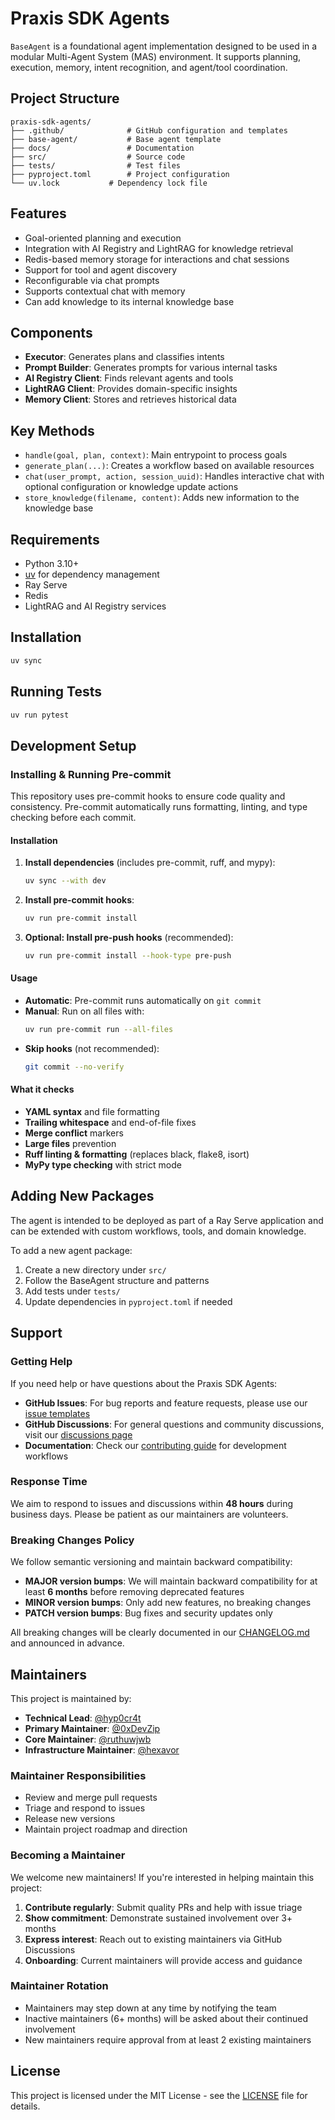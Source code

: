 # Praxis SDK Agents

`BaseAgent` is a foundational agent implementation designed to be used in a modular Multi-Agent System (MAS) environment. It supports planning, execution, memory, intent recognition, and agent/tool coordination.

## Project Structure

```
praxis-sdk-agents/
├── .github/              # GitHub configuration and templates
├── base-agent/           # Base agent template
├── docs/                 # Documentation
├── src/                  # Source code
├── tests/                # Test files
├── pyproject.toml        # Project configuration
└── uv.lock           # Dependency lock file
```

## Features

- Goal-oriented planning and execution
- Integration with AI Registry and LightRAG for knowledge retrieval
- Redis-based memory storage for interactions and chat sessions
- Support for tool and agent discovery
- Reconfigurable via chat prompts
- Supports contextual chat with memory
- Can add knowledge to its internal knowledge base

## Components

- **Executor**: Generates plans and classifies intents
- **Prompt Builder**: Generates prompts for various internal tasks
- **AI Registry Client**: Finds relevant agents and tools
- **LightRAG Client**: Provides domain-specific insights
- **Memory Client**: Stores and retrieves historical data

## Key Methods

- `handle(goal, plan, context)`: Main entrypoint to process goals
- `generate_plan(...)`: Creates a workflow based on available resources
- `chat(user_prompt, action, session_uuid)`: Handles interactive chat with optional configuration or knowledge update actions
- `store_knowledge(filename, content)`: Adds new information to the knowledge base

## Requirements

* Python 3.10+
* [uv](https://astral.sh/uv) for dependency management
* Ray Serve
* Redis
* LightRAG and AI Registry services

## Installation

```bash
uv sync
```

## Running Tests

```bash
uv run pytest
```

## Development Setup

### Installing & Running Pre-commit

This repository uses pre-commit hooks to ensure code quality and consistency. Pre-commit automatically runs formatting, linting, and type checking before each commit.

#### Installation

1. **Install dependencies** (includes pre-commit, ruff, and mypy):
   ```bash
   uv sync --with dev
   ```

2. **Install pre-commit hooks**:
   ```bash
   uv run pre-commit install
   ```

3. **Optional: Install pre-push hooks** (recommended):
   ```bash
   uv run pre-commit install --hook-type pre-push
   ```

#### Usage

- **Automatic**: Pre-commit runs automatically on `git commit`
- **Manual**: Run on all files with:
  ```bash
  uv run pre-commit run --all-files
  ```
- **Skip hooks** (not recommended):
  ```bash
  git commit --no-verify
  ```

#### What it checks

- **YAML syntax** and file formatting
- **Trailing whitespace** and end-of-file fixes
- **Merge conflict** markers
- **Large files** prevention
- **Ruff linting & formatting** (replaces black, flake8, isort)
- **MyPy type checking** with strict mode

## Adding New Packages

The agent is intended to be deployed as part of a Ray Serve application and can be extended with custom workflows, tools, and domain knowledge.

To add a new agent package:
1. Create a new directory under `src/`
2. Follow the BaseAgent structure and patterns
3. Add tests under `tests/`
4. Update dependencies in `pyproject.toml` if needed

## Support

### Getting Help

If you need help or have questions about the Praxis SDK Agents:

- **GitHub Issues**: For bug reports and feature requests, please use our [issue templates](https://github.com/prxs-ai/praxis-sdk-agents/issues/new/choose)
- **GitHub Discussions**: For general questions and community discussions, visit our [discussions page](https://github.com/prxs-ai/praxis-sdk-agents/discussions)
- **Documentation**: Check our [contributing guide](docs/CONTRIBUTING.md) for development workflows

### Response Time

We aim to respond to issues and discussions within **48 hours** during business days. Please be patient as our maintainers are volunteers.

### Breaking Changes Policy

We follow semantic versioning and maintain backward compatibility:

- **MAJOR version bumps**: We will maintain backward compatibility for at least **6 months** before removing deprecated features
- **MINOR version bumps**: Only add new features, no breaking changes
- **PATCH version bumps**: Bug fixes and security updates only

All breaking changes will be clearly documented in our [CHANGELOG.md](CHANGELOG.md) and announced in advance.

## Maintainers

This project is maintained by:

- **Technical Lead**: [@hyp0cr4t](https://github.com/hyp0cr4t)
- **Primary Maintainer**: [@0xDevZip](https://github.com/0xDevZip)
- **Core Maintainer**: [@ruthuwjwb](https://github.com/ruthuwjwb)
- **Infrastructure Maintainer**: [@hexavor](https://github.com/hexavor)

### Maintainer Responsibilities

- Review and merge pull requests
- Triage and respond to issues
- Release new versions
- Maintain project roadmap and direction

### Becoming a Maintainer

We welcome new maintainers! If you're interested in helping maintain this project:

1. **Contribute regularly**: Submit quality PRs and help with issue triage
2. **Show commitment**: Demonstrate sustained involvement over 3+ months
3. **Express interest**: Reach out to existing maintainers via GitHub Discussions
4. **Onboarding**: Current maintainers will provide access and guidance

### Maintainer Rotation

- Maintainers may step down at any time by notifying the team
- Inactive maintainers (6+ months) will be asked about their continued involvement
- New maintainers require approval from at least 2 existing maintainers

## License

This project is licensed under the MIT License - see the [LICENSE](LICENSE) file for details.
